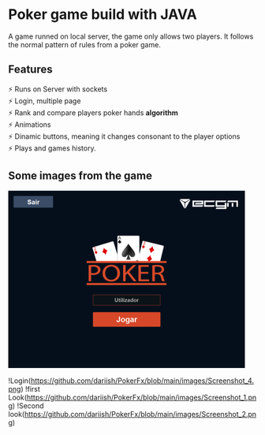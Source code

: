 # Poker game build with JAVA
A game runned on local server, the game only allows two players.
It follows the normal pattern of rules from a poker game.

## Features

⚡️ Runs on Server with sockets<br />
⚡️ Login, multiple page<br />
⚡️ Rank and compare players poker hands **algorithm** <br />
⚡️ Animations <br />
⚡️ Dinamic buttons, meaning it changes consonant to the player options<br />
⚡️ Plays and games history.

## Some images from the game 
![Login](https://github.com/dariish/PokerFx/blob/main/images/Screenshot_4.png?raw=true)


!Login(https://github.com/dariish/PokerFx/blob/main/images/Screenshot_4.png)
!first Look(https://github.com/dariish/PokerFx/blob/main/images/Screenshot_1.png)
!Second look(https://github.com/dariish/PokerFx/blob/main/images/Screenshot_2.png)


